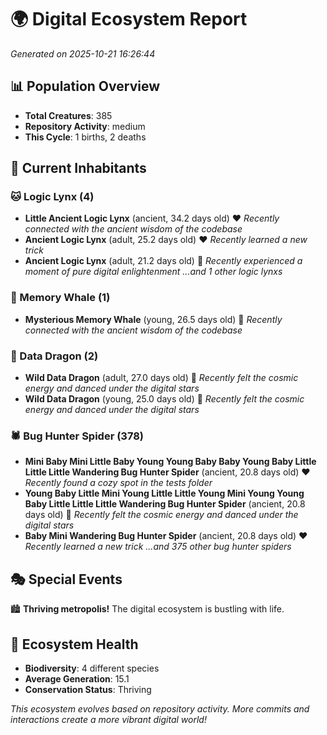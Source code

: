 # 🌍 Digital Ecosystem Report
*Generated on 2025-10-21 16:26:44*

## 📊 Population Overview
- **Total Creatures**: 385
- **Repository Activity**: medium
- **This Cycle**: 1 births, 2 deaths

## 👥 Current Inhabitants

### 🐱 Logic Lynx (4)
- **Little Ancient Logic Lynx** (ancient, 34.2 days old) ❤️
  *Recently connected with the ancient wisdom of the codebase*
- **Ancient Logic Lynx** (adult, 25.2 days old) ❤️
  *Recently learned a new trick*
- **Ancient Logic Lynx** (adult, 21.2 days old) 💛
  *Recently experienced a moment of pure digital enlightenment*
  *...and 1 other logic lynxs*

### 🐋 Memory Whale (1)
- **Mysterious Memory Whale** (young, 26.5 days old) 💚
  *Recently connected with the ancient wisdom of the codebase*

### 🐉 Data Dragon (2)
- **Wild Data Dragon** (adult, 27.0 days old) 💚
  *Recently felt the cosmic energy and danced under the digital stars*
- **Wild Data Dragon** (young, 25.0 days old) 💛
  *Recently felt the cosmic energy and danced under the digital stars*

### 🕷️ Bug Hunter Spider (378)
- **Mini Baby Mini Little Baby Young Young Baby Baby Young Baby Little Little Little Wandering Bug Hunter Spider** (ancient, 20.8 days old) ❤️
  *Recently found a cozy spot in the tests folder*
- **Young Baby Little Mini Young Little Little Young Mini Young Young Baby Little Little Little Wandering Bug Hunter Spider** (ancient, 20.8 days old) 💛
  *Recently felt the cosmic energy and danced under the digital stars*
- **Baby Mini Wandering Bug Hunter Spider** (ancient, 20.8 days old) ❤️
  *Recently learned a new trick*
  *...and 375 other bug hunter spiders*

## 🎭 Special Events

🏙️ **Thriving metropolis!** The digital ecosystem is bustling with life.

## 🔬 Ecosystem Health
- **Biodiversity**: 4 different species
- **Average Generation**: 15.1
- **Conservation Status**: Thriving

*This ecosystem evolves based on repository activity. More commits and interactions create a more vibrant digital world!*